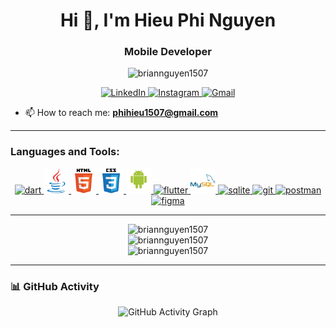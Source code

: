 <h1 align="center">Hi 👋, I'm Hieu Phi Nguyen</h1>
<h3 align="center">Mobile Developer</h3>

<p align="center">
  <img src="https://komarev.com/ghpvc/?username=briannguyen1507&label=Profile%20views&color=0e75b6&style=flat" alt="briannguyen1507" />
</p>

<p align="center">
  <a href="https://www.linkedin.com/in/hieuphi-nguyen" target="_blank">
    <img src="https://img.shields.io/badge/LinkedIn-blue?style=flat-square&logo=linkedin" alt="LinkedIn" />
  </a>
  <a href="https://www.instagram.com/hieu.phinguyen" target="_blank">
    <img src="https://img.shields.io/badge/Instagram-E4405F?style=flat-square&logo=instagram&logoColor=white" alt="Instagram" />
  </a>
  <a href="mailto:phihieu1507@gmail.com" target="_blank">
    <img src="https://img.shields.io/badge/Gmail-D14836?style=flat-square&logo=gmail&logoColor=white" alt="Gmail" />
  </a>
</p>

- 📫 How to reach me: **phihieu1507@gmail.com**

---

<h3 align="left">Languages and Tools:</h3>
<p align="center">
  <!-- Programming Languages -->
  <a href="https://dart.dev" target="_blank" rel="noreferrer">
    <img src="https://www.vectorlogo.zone/logos/dartlang/dartlang-icon.svg" alt="dart" width="40" height="40"/>
  </a>
  <a href="https://www.java.com" target="_blank" rel="noreferrer">
    <img src="https://raw.githubusercontent.com/devicons/devicon/master/icons/java/java-original.svg" alt="java" width="40" height="40"/>
  </a>
  <a href="https://www.w3.org/html/" target="_blank" rel="noreferrer">
    <img src="https://raw.githubusercontent.com/devicons/devicon/master/icons/html5/html5-original-wordmark.svg" alt="html5" width="40" height="40"/>
  </a>
  <a href="https://www.w3schools.com/css/" target="_blank" rel="noreferrer">
    <img src="https://raw.githubusercontent.com/devicons/devicon/master/icons/css3/css3-original-wordmark.svg" alt="css3" width="40" height="40"/>
  </a>
  <!-- Mobile Development -->
  <a href="https://developer.android.com" target="_blank" rel="noreferrer">
    <img src="https://raw.githubusercontent.com/devicons/devicon/master/icons/android/android-original-wordmark.svg" alt="android" width="40" height="40"/>
  </a>
  <a href="https://flutter.dev" target="_blank" rel="noreferrer">
    <img src="https://www.vectorlogo.zone/logos/flutterio/flutterio-icon.svg" alt="flutter" width="40" height="40"/>
  </a>
  <!-- Databases -->
  <a href="https://www.mysql.com/" target="_blank" rel="noreferrer">
    <img src="https://raw.githubusercontent.com/devicons/devicon/master/icons/mysql/mysql-original-wordmark.svg" alt="mysql" width="40" height="40"/>
  </a>
  <a href="https://www.sqlite.org/" target="_blank" rel="noreferrer">
    <img src="https://www.vectorlogo.zone/logos/sqlite/sqlite-icon.svg" alt="sqlite" width="40" height="40"/>
  </a>
  <!-- Tools -->
  <a href="https://git-scm.com/" target="_blank" rel="noreferrer">
    <img src="https://www.vectorlogo.zone/logos/git-scm/git-scm-icon.svg" alt="git" width="40" height="40"/>
  </a>
  <a href="https://postman.com" target="_blank" rel="noreferrer">
    <img src="https://www.vectorlogo.zone/logos/getpostman/getpostman-icon.svg" alt="postman" width="40" height="40"/>
  </a>
  <a href="https://www.figma.com/" target="_blank" rel="noreferrer">
    <img src="https://www.vectorlogo.zone/logos/figma/figma-icon.svg" alt="figma" width="40" height="40"/>
  </a>
</p>

---

<div align="center">
  <img src="https://github-readme-stats.vercel.app/api/top-langs?username=briannguyen1507&show_icons=true&locale=en&layout=compact&theme=dark" alt="briannguyen1507" />
</div>
<div align="center">
  <img src="https://github-readme-stats.vercel.app/api?username=briannguyen1507&show_icons=true&locale=en&theme=dark" alt="briannguyen1507" />
</div>
<div align="center">
  <img src="https://github-readme-streak-stats.herokuapp.com/?user=briannguyen1507&theme=dark" alt="briannguyen1507" />
</div>

---
<h3 align="left">📊 GitHub Activity</h3>
<div align="center">
  <img src="https://activity-graph.herokuapp.com/graph?username=briannguyen1507&theme=react-dark&hide_border=true&area=true" alt="GitHub Activity Graph" />
</div>
